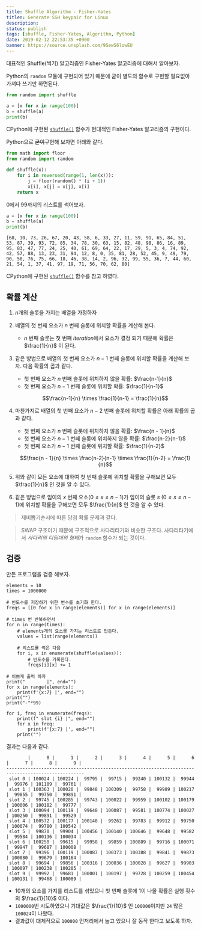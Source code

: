 ```yaml
---
title: Shuffle Algorithm - Fisher-Yates
titlen: Generate SSH keypair for Linux
description: 
status: publish
tags: [shuffle, Fisher-Yates, Algorithm, Python]
date: 2019-02-12 22:53:35 +0900
banner: https://source.unsplash.com/9SewS6lowEU
---
```


대표적인 Shuffle(썩기) 알고리즘인 Fisher-Yates 알고리즘에 대해서 알아보자. 

Python의 `random` 모듈에 구현되어 있기 때문에 굳이 별도의 함수로 구현할 필요없아 가져다 쓰기만 하면된다. 

```python
from random import shuffle

a = [x for x in range(100)]
b = shuffle(a)
print(b)
```

CPython에 구현된 [`shuffle()`](https://github.com/python/cpython/blob/master/Lib/random.py#L381) 함수가 현대적인 Fisher-Yates 알고리즘의 구현이다. 


Python으로 ~~굳이~~구현해 보자면 아래와 같다. 

```python
from math import floor
from random import random

def shuffle(x):
    for i in reversed(range(1, len(x))):
        j = floor(random() * (i + 1))
        x[i], x[j] = x[j], x[i]
    return x
```


0에서 99까지의 리스트를 썩어보자.

```python
a = [x for x in range(100)]
b = shuffle(a)
print(b)
```

```
[68, 10, 73, 26, 67, 20, 43, 58, 6, 33, 27, 11, 59, 91, 65, 84, 51, 53, 87, 39, 93, 72, 85, 34, 78, 30, 63, 15, 82, 48, 98, 86, 16, 89, 95, 83, 47, 77, 24, 25, 40, 61, 69, 64, 22, 17, 29, 5, 3, 4, 74, 92, 42, 57, 88, 13, 23, 31, 94, 12, 8, 0, 35, 81, 28, 52, 45, 9, 49, 79, 90, 50, 76, 75, 66, 18, 46, 38, 14, 2, 96, 32, 99, 55, 36, 7, 44, 60, 21, 54, 1, 37, 41, 97, 19, 71, 56, 70, 62, 80]
```

CPython에 구현된 [`shuffle()`](https://github.com/python/cpython/blob/master/Lib/random.py#L381) 함수를 참고 하였다. 



## 확률 계산 
1. $n$개의 슬롯을 가지는 배열을 가정하자
2. 배열의 첫 번째 요소가 $n$ 번째 슬롯에 위치할 확률을 계산해 본다. 
    * $n$ 번째 슬롯는 첫 번째 *iteration*에서 요소가 결정 되기 때문에 확률은 $\frac{1}{n}$ 이 된다. 
3. 같은 방법으로 배열의 첫 번째 요소가 $n-1$ 번째 슬롯에 위치할 확률을 계산해 보자. 다음 확률의 곱과 같다. 

    * 첫 번째 요소가 $n$ 번째 슬롯에 위치하지 않을 확률: $\frac{n-1}{n}$
    * 첫 번째 요소가 $n-1$ 번째 슬롯에 위치할 확률: $\frac{1}{n-1}$
    
    $$\frac{n-1}{n} \times \frac{1}{n-1} = \frac{1}{n}$$


4. 마찬가지로 배열의 첫 번째 요소가 $n-2$ 번째 슬롯에 위치할 확률은 아래 확률의 곱과 같다.
    * 첫 번째 요소가 $n$ 번째 슬롯에 위치하지 않을 확률: $\frac{n - 1}{n}$
    * 첫 번째 요소가 $n-1$ 번째 슬롯에 위치하지 않을 확률: $\frac{n-2}{n-1}$
    * 첫 번째 요소가 $n-1$ 번째 슬롯에 위치할 확률: $\frac{1}{n-2}$

    $$\frac{n - 1}{n} \times \frac{n-2}{n-1} \times \frac{1}{n-2} = \frac{1}{n}$$

5. 위와 같이 모든 요소에 대하여 첫 번째 슬롯에 위치할 확률을 구해보면 모두 $\frac{1}{n}$ 인 것을 알 수 있다.


6. 같은 방법으로 임이의 $x$ 번째 요소($0 \le x \le n-1$)가 임이의 슬롯 $s$ ($0 \le s \le n-1$)에 위치할 확률을 구해보면 모두 $\frac{1}{n}$ 인 것을 알 수 있다. 


> 제비뽑기순서에 따른 당첨 확률 문제과 같다. 


> SWAP 구조이기 때문에 구조적으로 사다리티기와 비슷한 구조다. 사다리타기에서 *사다리의 디딤대의 형태*가 `random` 함수가 되는 것이다. 

## 검증

만든 프로그램을 검증 해보자.

```
elements = 10
times = 1000000

# 빈도수를 저장하기 위한 변수를 초기화 한다.
freqs = [[0 for x in range(elements)] for x in range(elements)]

# times 번 반복하면서
for n in range(times):
    # elements개의 요소를 가지는 리스트르 만든다.
    values = list(range(elements))

    # 리스트를 썩은 다음
    for i, x in enumerate(shuffle(values)):
        # 빈도수를 기록한다. 
        freqs[i][x] += 1

# 이쁘게 출력 하자
print("        |", end="")
for x in range(elements):
    print(f'{x:7} |', end="")
print("")
print("-"*99)

for i, freq in enumerate(freqs):
    print(f" slot {i} |", end="")
    for x in freq:
        print(f'{x:7} |', end="")
    print("")

```

결과는 다음과 같다. 
```
        |      0 |      1 |      2 |      3 |      4 |      5 |      6 |      7 |      8 |      9 |
---------------------------------------------------------------------------------------------------
 slot 0 | 100024 | 100224 |  99795 |  99715 |  99240 | 100132 |  99944 |  99976 | 101189 |  99761 |
 slot 1 | 100363 | 100020 |  99848 | 100309 |  99758 |  99989 | 100217 |  99855 |  99750 |  99891 |
 slot 2 |  99745 | 100285 |  99743 | 100022 |  99959 | 100102 | 100179 | 100006 | 100182 |  99777 |
 slot 3 | 100094 | 100119 |  99648 | 100087 |  99581 | 100774 | 100027 | 100250 |  99891 |  99529 |
 slot 4 | 100572 | 100177 | 100148 |  99262 |  99783 |  99912 |  99750 | 100074 |  99780 | 100542 |
 slot 5 |  99870 |  99904 | 100456 | 100140 | 100646 |  99648 |  99582 |  99584 | 100136 | 100034 |
 slot 6 | 100250 |  99615 |  99958 |  99859 | 100889 |  99716 | 100071 |  99947 |  99687 | 100008 |
 slot 7 |  99396 | 100119 | 100087 | 100373 | 100388 |  99841 |  99873 | 100080 |  99679 | 100164 |
 slot 8 |  99694 |  99856 | 100316 | 100036 | 100028 |  99627 |  99903 | 100097 | 100238 | 100205 |
 slot 9 |  99992 |  99681 | 100001 | 100197 |  99728 | 100259 | 100454 | 100131 |  99468 | 100089 |

```

* 10개의 요소를 가지를 리스트를 섞었으니 첫 번째 슬롯에 1이 나올 확률은 실행 휫수의 $\frac{1}{10}$ 이다. 
* `1000000`번 시도하였으니 기대값은 $\frac{1}{10}$ 인 `100000`이지만 `24` 많은 `100024`이 나왔다.
* 결과값이 대체적으로 `100000` 언저리에서 놀고 있으니 잘 동작 한다고 보도록 하자.  


